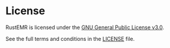 # License

RustEMR is licensed under the [GNU General Public License v3.0](https://www.gnu.org/licenses/gpl-3.0.en.html).

See the full terms and conditions in the [LICENSE](../LICENSE) file.
